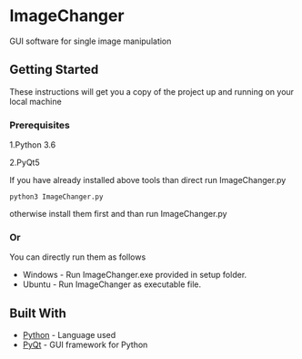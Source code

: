 # ImageChanger
GUI software for single image manipulation
  
## Getting Started
These instructions will get you a copy of the project up and running on your local machine

### Prerequisites
1.Python 3.6 

2.PyQt5 

If you have already installed above tools than direct run ImageChanger.py
```
python3 ImageChanger.py
```
otherwise install them first and than run ImageChanger.py

### Or
You can directly run them as follows

* Windows - Run ImageChanger.exe provided in setup folder.
* Ubuntu - Run ImageChanger as executable file.

## Built With

* [Python](https://docs.python.org/3/) - Language used
* [PyQt](http://pyqt.sourceforge.net/Docs/PyQt5/) - GUI framework for Python




